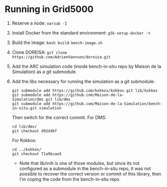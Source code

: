 # Running in Grid5000

1. Reserve a node: `oarsub -I`
2. Install Docker from the standard environment: `g5k-setup-docker -t`
3. Build the image: `bash build-bench-image.sh`
4. Clone DOREISA: `git clone https://github.com/AdrienVannson/doreisa.git`
5. Add the ARC simulation code (inside bench-in-situ repo by Maison de la Simulation) as a git submodule.

6. Add the libs necessary for running the simulation as a git submodule: 
    ```
    git submodule add https://github.com/kokkos/kokkos.git lib/kokkos
    git submodule add https://github.com/Maison-de-la-Simulation/dms.git lib/dms
    git submodule add https://github.com/Maison-de-la-Simulation/bench-in-situ.git simulation
    ```
    Then switch for the correct commit. For DMS:
    ```
    cd lib/dms/
    git checkout d92d4bf
    ```

    For Kokkos:
    ```
    cd ../kokkos/
    git checkout 71a9bcae5
    ```
    - Note that lib/inih is one of those modules, but since its not configured as a submodule in the bench-in-situ repo,
    it was not possible to recover the correct version or commit of this library, then I'm coping the code from the 
    bench-in-situ repo.
